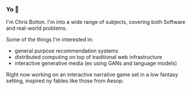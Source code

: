 ### Yo 👋

I'm Chris Bolton. I'm into a wide range of subjects, covering both Software and real-world problems.

Some of the things I'm interested in:
- general purpose recommendation systems
- distributed computing on top of traditional web infrastructure
- interactive generative media (ex using GANs and language models)

Right now working on an interactive narrative game set in a low fantasy setting, inspired ny fables like those from Aesop:



